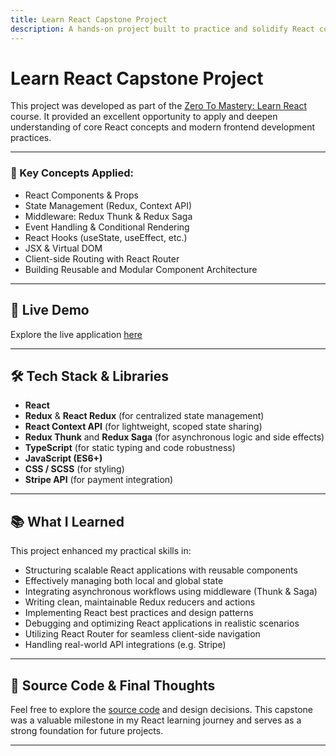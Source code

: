 ```yaml
---
title: Learn React Capstone Project
description: A hands-on project built to practice and solidify React concepts learned from the Zero To Mastery course.
---
```


# Learn React Capstone Project

This project was developed as part of the [Zero To Mastery: Learn React](https://zerotomastery.io/courses/learn-react/) course. It provided an excellent opportunity to apply and deepen understanding of core React concepts and modern frontend development practices.

---

### 🧠 Key Concepts Applied:

- React Components & Props
- State Management (Redux, Context API)
- Middleware: Redux Thunk & Redux Saga
- Event Handling & Conditional Rendering
- React Hooks (useState, useEffect, etc.)
- JSX & Virtual DOM
- Client-side Routing with React Router
- Building Reusable and Modular Component Architecture

---

## 🔗 Live Demo

Explore the live application [here](https://ebarr10-react-capstone.netlify.app)

---

## 🛠️ Tech Stack & Libraries

- **React**
- **Redux** & **React Redux** (for centralized state management)
- **React Context API** (for lightweight, scoped state sharing)
- **Redux Thunk** and **Redux Saga** (for asynchronous logic and side effects)
- **TypeScript** (for static typing and code robustness)
- **JavaScript (ES6+)**
- **CSS / SCSS** (for styling)
- **Stripe API** (for payment integration)

---

## 📚 What I Learned

This project enhanced my practical skills in:

- Structuring scalable React applications with reusable components
- Effectively managing both local and global state
- Integrating asynchronous workflows using middleware (Thunk & Saga)
- Writing clean, maintainable Redux reducers and actions
- Implementing React best practices and design patterns
- Debugging and optimizing React applications in realistic scenarios
- Utilizing React Router for seamless client-side navigation
- Handling real-world API integrations (e.g. Stripe)

---

## 🧾 Source Code & Final Thoughts

Feel free to explore the [source code](https://github.com/ebarr10/ztm-capstone-clothing-store) and design decisions. This capstone was a valuable milestone in my React learning journey and serves as a strong foundation for future projects.

---
